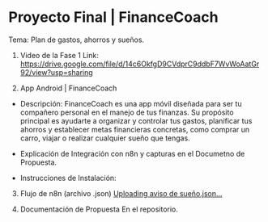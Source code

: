 # Proyecto Final | FinanceCoach
Tema: Plan de gastos, ahorros y sueños.

1. Video de la Fase 1
Link: https://drive.google.com/file/d/14c6OkfgD9CVdprC9ddbF7WvWoAatGr92/view?usp=sharing

2. App Android | FinanceCoach
  - Descripción: FinanceCoach es una app móvil diseñada para ser tu compañero personal en el manejo de tus finanzas. Su propósito principal es ayudarte a organizar y controlar tus gastos, planificar tus ahorros y establecer metas financieras concretas, como comprar un carro, viajar o realizar cualquier sueño que tengas.

  - Explicación de Integración con n8n y capturas en el Documetno de Propuesta.

  - Instrucciones de Instalación:

3. Flujo de n8n (archivo .json)
[Uploading aviso de sueño.json…]()


4. Documentación de Propuesta
En el repositorio.

